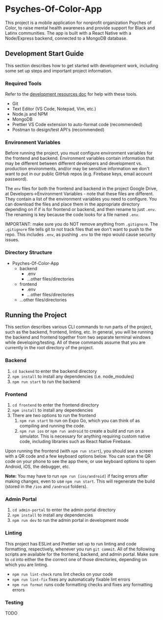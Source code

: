 # Psyches-Of-Color-App

This project is a mobile application for nonprofit organization Psyches of Color, to raise mental health awareness and provide support for Black and Latinx communities. The app is built with a React Native with a Node/Express backend, connected to a MongoDB database.

## Development Start Guide

This section describes how to get started with development work, including some set up steps and important project information.

### Required Tools

Refer to the [development resources doc](https://docs.google.com/document/d/19hy1FUDTmUsyRlYK-sMoh3Y905Ti39oQhI1LHKnF2jQ/edit?usp=sharing) for help with these tools.

- Git
- Text Editor (VS Code, Notepad, Vim, etc.)
- Node.js and NPM
- MongoDB
- Prettier VS Code extension to auto-format code (recommended)
- Postman to design/test API's (recommended)

### Environment Variables

Before running the project, you must configure environment variables for the frontend and backend. Environment variables contain information that may be different between different developers and development vs. production environments, and/or may be sensitive information we don't want to put in our public GitHub repos (e.g. Firebase keys, email account password).

The `env` files for both the frontend and backend in the project Google Drive, at Developers->Environment Variables - note that these files are different. They contain a list of the environment variables you need to configure. You can download the files and place them in the appropriate directory depending on if if is for frontend or backend, and then rename to just `.env`. The renaming is key because the code looks for a file named `.env`.

IMPORTANT: make sure you do NOT remove anything from `.gitignore`. The `.gitignore` file tells git to not track files that we don't want to push to the repo. This includes `.env`, as pushing `.env` to the repo would cause security issues.

### Directory Structure

- Psyches-Of-Color-App
  - backend
    - .env
    - ...other files/directories
  - frontend
    - .env
    - ...other files/directories
  - ...other files/directories

## Running the Project

This section describes various CLI commands to run parts of the project, such as the backend, frontend, linting, etc. In general, you will be running the backend and frontend together from two separate terminal windows while developing/testing. All of these commands assume that you are currently in the root directory of the project.

### Backend

1. `cd backend` to enter the backend directory
2. `npm install` to install any dependencies (i.e. node_modules)
3. `npm run start` to run the backend

### Frontend

1. `cd frontend` to enter the frontend directory
2. `npm install` to install any dependencies
3. There are two options to run the frontend
   1. `npm run start` to run on Expo Go, which you can think of as compiling and running the code.
   2. `npm run ios` or `npm run android` to create a build and run on a simulator. This is necessary for anything requiring custom native code, including libraries such as React Native Firebase.

Upon running the frontend (with `npm run start`), you should see a screen with a QR code and a few keyboard options below. You can scan the QR code on your phone to see the app there, or use keyboard options to open Android, iOS, the debugger, etc.

**Note:** You may have to run `npm run [ios/android]` if facing errors after making changes, even to use `npm run start`. This will regenerate the build (stored in the `/ios` and `/android` folders).

### Admin Portal

1. `cd admin-portal` to enter the admin portal directory
2. `npm install` to install any dependencies
3. `npm run dev` to run the admin portal in development mode

### Linting

This project has ESLint and Prettier set up to run linting and code formatting, respectively, whenever you run `git commit`. All of the following scripts are available for the frontend, backend, and admin portal. Make sure to `cd` into either the the correct one of those directories, depending on which you are linting.

- `npm run lint-check` runs lint checks on your code
- `npm run lint-fix` fixes any automatically fixable lint errors
- `npm run format` runs code formatting checks and fixes any formatting errors

### Testing

TODO
